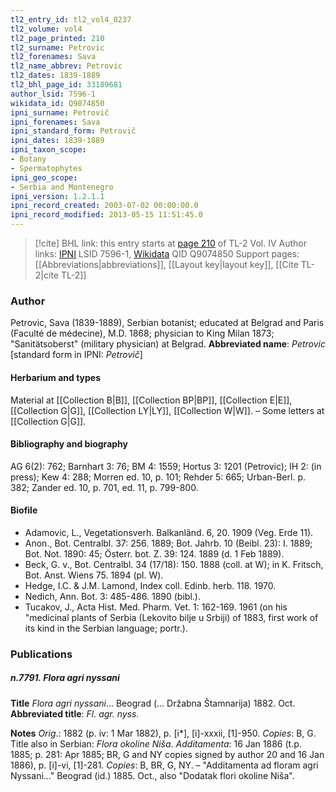 ```yaml
---
tl2_entry_id: tl2_vol4_0237
tl2_volume: vol4
tl2_page_printed: 210
tl2_surname: Petrovic
tl2_forenames: Sava
tl2_name_abbrev: Petrovic
tl2_dates: 1839-1889
tl2_bhl_page_id: 33189681
author_lsid: 7596-1
wikidata_id: Q9074850
ipni_surname: Petrovič
ipni_forenames: Sava
ipni_standard_form: Petrovič
ipni_dates: 1839-1889
ipni_taxon_scope: 
- Botany
- Spermatophytes
ipni_geo_scope: 
- Serbia and Montenegro
ipni_version: 1.2.1.1
ipni_record_created: 2003-07-02 00:00:00.0
ipni_record_modified: 2013-05-15 11:51:45.0
---
```


> [!cite] BHL link: this entry starts at [page 210](https://www.biodiversitylibrary.org/page/33189681) of TL-2 Vol. IV
> Author links: [IPNI](https://www.ipni.org/a/7596-1) LSID 7596-1, [Wikidata](https://www.wikidata.org/wiki/Q9074850) QID Q9074850
> Support pages: [[Abbreviations|abbreviations]], [[Layout key|layout key]], [[Cite TL-2|cite TL-2]]

### Author

Petrovic, Sava (1839-1889), Serbian botanist; educated at Belgrad and Paris (Faculté de médecine), M.D. 1868; physician to King Milan 1873; "Sanitätsoberst" (military physician) at Belgrad. 
**Abbreviated name**: *Petrovic* \[standard form in IPNI: *Petrovič*\]

#### Herbarium and types

Material at [[Collection B|B]], [[Collection BP|BP]], [[Collection E|E]], [[Collection G|G]], [[Collection LY|LY]], [[Collection W|W]]. – Some letters at [[Collection G|G]].

#### Bibliography and biography

AG 6(2): 762; Barnhart 3: 76; BM 4: 1559; Hortus 3: 1201 (Petrovic); IH 2: (in press); Kew 4: 288; Morren ed. 10, p. 101; Rehder 5: 665; Urban-Berl. p. 382; Zander ed. 10, p. 701, ed. 11, p. 799-800.

#### Biofile

- Adamovic, L., Vegetationsverh. Balkanländ. 6, 20. 1909 (Veg. Erde 11).
- Anon., Bot. Centralbl. 37: 256. 1889; Bot. Jahrb. 10 (Beibl. 23): I. 1889; Bot. Not. 1890: 45; Österr. bot. Z. 39: 124. 1889 (d. 1 Feb 1889).
- Beck, G. v., Bot. Centralbl. 34 (17/18): 150. 1888 (coll. at W); in K. Fritsch, Bot. Anst. Wiens 75. 1894 (pl. W).
- Hedge, I.C. & J.M. Lamond, Index coll. Edinb. herb. 118. 1970.
- Nedich, Ann. Bot. 3: 485-486. 1890 (bibl.).
- Tucakov, J., Acta Hist. Med. Pharm. Vet. 1: 162-169. 1961 (on his "medicinal plants of Serbia (Lekovito bilje u Srbiji) of 1883, first work of its kind in the Serbian language; portr.).

### Publications

##### n.7791. Flora agri nyssani

**Title**
*Flora agri nyssani*... Beograd (... Držabna Štamnarija) 1882. Oct.
**Abbreviated title**: *Fl. agr. nyss.*

**Notes**
*Orig*.: 1882 (p. iv: 1 Mar 1882), p. \[i\*\], \[i\]-xxxii, \[1\]-950. *Copies*: B, G. Title also in Serbian: *Flora okoline Niša*.
*Additamenta*: 16 Jan 1886 (t.p. 1885; p. 281: Apr 1885; BR, G and NY copies signed by author 20 and 16 Jan 1886), p. \[i\]-vi, \[1\]-281. *Copies*: B, BR, G, NY. – "Additamenta ad floram agri Nyssani..." Beograd (id.) 1885. Oct., also "Dodatak flori okoline Niša".

